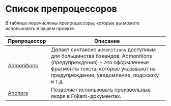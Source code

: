 # Список препроцессоров

В таблице перечислены препроцессоры, которые вы можете использовать в вашем проекте.

| Препроцессор                                | Описание                                                                                                                                                                                               |
| ------------------------------------------- | ------------------------------------------------------------------------------------------------------------------------------------------------------------------------------------------------------ |
| [Admonitions](preprocessors/admonitions.md) | Делает синтаксис `admonitions` доступным для большинства бэкендов. Admonitions (предупреждения) - это оформленные фрагменты текста, которые указывают на предупреждение, уведомление, подсказку и т.д. |
| [Anchors](preprocessors/anchors.md)         | Позволяет использовать произвольные якоря в Foliant-документах.                                                                                                                                        |
